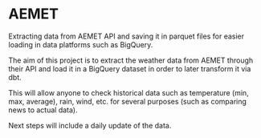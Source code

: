 # AEMET
Extracting data from AEMET API and saving it in parquet files for easier loading in data platforms such as BigQuery.

The aim of this project is to extract the weather data from AEMET through their API and load it in a BigQuery dataset in order to later transform it via dbt.

This will allow anyone to check historical data such as temperature (min, max, average), rain, wind, etc. for several purposes (such as comparing news to actual data).

Next steps will include a daily update of the data.